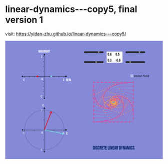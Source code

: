 # linear-dynamics---copy5, final version 1

visit: https://yidan-zhu.github.io/linear-dynamics---copy5/

<img src="https://github.com/Yidan-Zhu/linear-dynamics---copy5/blob/main/pic1.png?raw=true">
